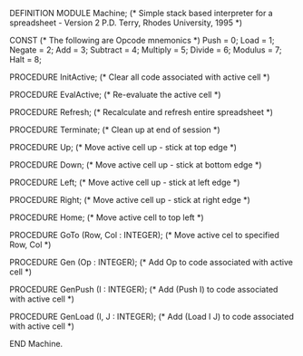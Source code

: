 DEFINITION MODULE Machine;
(* Simple stack based interpreter for a spreadsheet - Version 2
   P.D. Terry, Rhodes University, 1995 *)

  CONST
  (* The following are Opcode mnemonics *)
    Push     = 0;
    Load     = 1;
    Negate   = 2;
    Add      = 3;
    Subtract = 4;
    Multiply = 5;
    Divide   = 6;
    Modulus  = 7;
    Halt     = 8;

  PROCEDURE InitActive;
  (* Clear all code associated with active cell *)

  PROCEDURE EvalActive;
  (* Re-evaluate the active cell *)

  PROCEDURE Refresh;
  (* Recalculate and refresh entire spreadsheet *)

  PROCEDURE Terminate;
  (* Clean up at end of session *)

  PROCEDURE Up;
  (* Move active cell up - stick at top edge *)

  PROCEDURE Down;
  (* Move active cell up - stick at bottom edge *)

  PROCEDURE Left;
  (* Move active cell up - stick at left edge *)

  PROCEDURE Right;
  (* Move active cell up - stick at right edge *)

  PROCEDURE Home;
  (* Move active cell to top left *)

  PROCEDURE GoTo (Row, Col : INTEGER);
  (* Move active cel to specified Row, Col *)

  PROCEDURE Gen (Op : INTEGER);
  (* Add Op to code associated with active cell *)

  PROCEDURE GenPush (I : INTEGER);
  (* Add (Push I) to code associated with active cell *)

  PROCEDURE GenLoad (I, J : INTEGER);
  (* Add (Load I J) to code associated with active cell *)

  END Machine.
